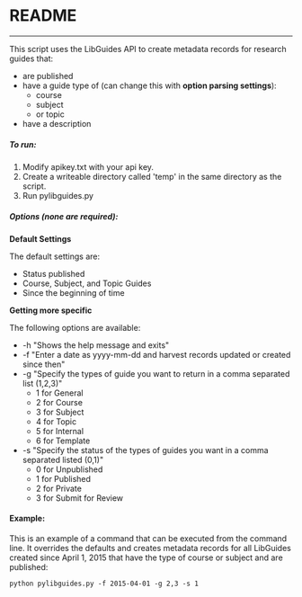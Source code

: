 # README 

---

This script uses the LibGuides API to create metadata records for research guides that:
	
* are published
* have a guide type of (can change this with **option parsing settings**):
	* course
	* subject
	* or topic
* have a description 

##### To run:

1. Modify apikey.txt with your api key.
2. Create a writeable directory called 'temp' in the same directory as the script. 
3. Run pylibguides.py

##### Options (none are required):

**Default Settings**

The default settings are:

* Status published
* Course, Subject, and Topic Guides
* Since the beginning of time

**Getting more specific**

The following options are available:

* -h "Shows the help message and exits"
* -f "Enter a date as yyyy-mm-dd and harvest records updated or created since then"
* -g "Specify the types of guide you want to return in a comma separated list (1,2,3)"
	* 1 for General
	* 2 for Course
	* 3 for Subject
	* 4 for Topic
	* 5 for Internal
	* 6 for Template
* -s "Specify the status of the types of guides you want in a comma separated listed (0,1)" 
	* 0 for Unpublished
	* 1 for Published
	* 2 for Private
	* 3 for Submit for Review 
	
#### Example:

This is an example of a command that can be executed from the command line.  It overrides the defaults and creates metadata records for all LibGuides created since April 1, 2015 that have the type of course or subject and are published:

	python pylibguides.py -f 2015-04-01 -g 2,3 -s 1

